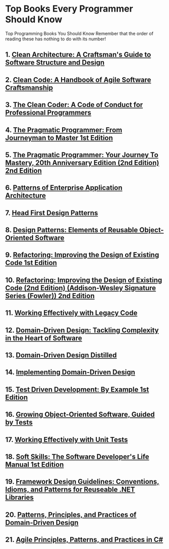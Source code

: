 # Top Books Every Programmer Should Know
Top Programming Books You Should Know
Remember that the order of reading these has nothing to do with its number‍!

## 1. [Clean Architecture: A Craftsman's Guide to Software Structure and Design](https://www.amazon.com/Clean-Architecture-Craftsmans-Software-Structure/dp/0134494164)

## 2. [Clean Code: A Handbook of Agile Software Craftsmanship](https://www.amazon.com/Clean-Code-Handbook-Software-Craftsmanship/dp/0132350882)

## 3. [The Clean Coder: A Code of Conduct for Professional Programmers](https://www.amazon.com/Clean-Coder-Conduct-Professional-Programmers/dp/0137081073)

## 4. [The Pragmatic Programmer: From Journeyman to Master 1st Edition](https://www.amazon.com/Pragmatic-Programmer-Journeyman-Master/dp/020161622X)

## 5. [The Pragmatic Programmer: Your Journey To Mastery, 20th Anniversary Edition (2nd Edition) 2nd Edition](https://www.amazon.com/Pragmatic-Programmer-special-David-Thomas/dp/0135957052)

## 6. [Patterns of Enterprise Application Architecture](https://www.amazon.com/Patterns-Enterprise-Application-Architecture-Martin/dp/0321127420)

## 7. [Head First Design Patterns](https://www.amazon.com/Head-First-Design-Patterns-Freeman/dp/0596007124)

## 8. [Design Patterns: Elements of Reusable Object-Oriented Software](https://www.amazon.com/Design-Patterns-Elements-Reusable-Object-Oriented/dp/0201633612)

## 9. [Refactoring: Improving the Design of Existing Code 1st Edition](https://www.amazon.com/Refactoring-Improving-Design-Existing-Code/dp/0201485672)

## 10. [Refactoring: Improving the Design of Existing Code (2nd Edition) (Addison-Wesley Signature Series (Fowler)) 2nd Edition](https://www.amazon.com/Refactoring-Improving-Existing-Addison-wesley-Signature/dp/0134757599)

## 11. [Working Effectively with Legacy Code](https://www.amazon.com/Working-Effectively-Legacy-Michael-Feathers/dp/0131177052)

## 12. [Domain-Driven Design: Tackling Complexity in the Heart of Software](https://www.amazon.com/Domain-Driven-Design-Tackling-Complexity-Software/dp/0321125215)

## 13. [Domain-Driven Design Distilled](https://www.amazon.com/Domain-Driven-Design-Distilled-Vaughn-Vernon/dp/0134434420)

## 14. [Implementing Domain-Driven Design](https://www.amazon.com/Implementing-Domain-Driven-Design-Vaughn-Vernon/dp/0321834577)

## 15. [Test Driven Development: By Example 1st Edition](https://www.amazon.com/Test-Driven-Development-Kent-Beck/dp/0321146530)

## 16. [Growing Object-Oriented Software, Guided by Tests](https://www.amazon.com/Growing-Object-Oriented-Software-Guided-Tests/dp/0321503627)

## 17. [Working Effectively with Unit Tests](https://www.amazon.com/Working-Effectively-Unit-Tests-Fields/dp/B00QS2HXUO)

## 18. [Soft Skills: The Software Developer's Life Manual 1st Edition](https://www.amazon.com/Soft-Skills-Software-Developers-Manual/dp/9351197646)

## 19. [Framework Design Guidelines: Conventions, Idioms, and Patterns for Reuseable .NET Libraries](https://www.amazon.com/Framework-Design-Guidelines-Conventions-Libraries/dp/0321545613)

## 20. [Patterns, Principles, and Practices of Domain-Driven Design](https://www.amazon.com/Patterns-Principles-Practices-Domain-Driven-Design/dp/1118714709)

## 21. [Agile Principles, Patterns, and Practices in C#](https://www.amazon.com/Agile-Principles-Patterns-Practices-C/dp/0131857258)
